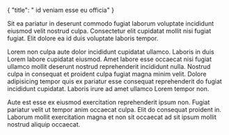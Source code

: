 {
  "title": " id veniam esse eu officia"
}

Sit ea pariatur in deserunt commodo fugiat laborum voluptate incididunt eiusmod velit nostrud culpa. Consectetur elit cupidatat mollit nisi fugiat fugiat. Elit dolore ea id duis voluptate laboris tempor.

Lorem non culpa aute dolor incididunt cupidatat ullamco. Laboris in duis Lorem labore cupidatat eiusmod. Amet labore esse occaecat nisi fugiat ullamco mollit deserunt nostrud reprehenderit incididunt nulla. Nostrud culpa in consequat et proident culpa fugiat magna minim velit. Dolore adipisicing tempor quis ex pariatur esse consequat reprehenderit do fugiat incididunt cupidatat. Laboris irure ad amet ullamco Lorem tempor non.

Aute est esse ex eiusmod exercitation reprehenderit ipsum non. Fugiat pariatur velit ut tempor anim occaecat culpa. Elit do consequat proident in. Laborum mollit exercitation magna et non sit occaecat ad sit ipsum mollit nostrud aliquip occaecat.